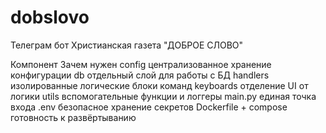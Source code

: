 # dobslovo
Телеграм бот Христианская газета "ДОБРОЕ СЛОВО"

Компонент               Зачем нужен
config	                централизованное хранение конфигурации
db	                    отдельный слой для работы с БД
handlers	            изолированные логические блоки команд
keyboards	            отделение UI от логики
utils	                вспомогательные функции и логгеры
main.py	                единая точка входа
.env	                безопасное хранение секретов
Dockerfile + compose	готовность к развёртыванию
